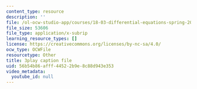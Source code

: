 ```yaml
---
content_type: resource
description: ''
file: /ol-ocw-studio-app/courses/18-03-differential-equations-spring-2010/56b54b86afff44522b9e8c88d943e353_UJG0f0BSX14.srt
file_size: 53606
file_type: application/x-subrip
learning_resource_types: []
license: https://creativecommons.org/licenses/by-nc-sa/4.0/
ocw_type: OCWFile
resourcetype: Other
title: 3play caption file
uid: 56b54b86-afff-4452-2b9e-8c88d943e353
video_metadata:
  youtube_id: null
---
```

